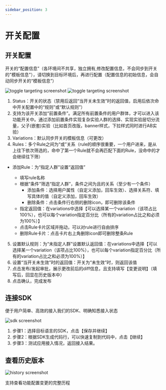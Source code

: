 ```yaml
---
sidebar_position: 3
---
```


# 开关配置

## 开关配置
开关的“配置信息”（各环境间不共享，独立拥有,修改配置信息，不会同步到开关的"模板信息"），请切换到目标环境后，再进行配置（配置信息的初始信息，会自动同步开关的“模板信息”）

![toggle targeting screenshot](/toggle_targeting_zh.png)
![toggle targeting screenshot](/targeting.png)

1. Status：开关的状态（禁用后返回“当开关未生效”时的返回值，启用后依次命中开关配置中的“规则”或“默认规则”）
2. 支持为该开关添加“前置条件”。满足所有前置条件的用户群体，才可以进入该功能开关中。通过添加前置条件实现复杂实验人群的选择、实现实验层切分流量，父子(嵌套)实验（比如首页改版，banner样式，下拉样式同时进行AB实验）
3. Variations：默认同步开关的模板信息（可更改）
4. Rules：多个Rule之间为“或”关系（rule的顺序很重要，一个用户进来，是从上往下依次筛选的，命中了第一个Rule就不会再匹配下面的Rule，没命中的才会继续往下筛）

  - 添加Rule：为“指定人群”设置“返回值”
 
    + 填写rule名称
    + 根据“条件”筛选“指定人群”，条件之间为且的关系（至少有一个条件）
      * 添加条件：选择用户属性（自定义添加，回车生效）、选择关系符、填写具体的值（自定义添加，回车生效）
      * 删除条件：点击条件行右侧的删除icon，即可删除该条件
    + 指定返回值：在variations中选择【可以选择某一个variation（该项占比100%），也可以每个variation指定百分比（所有的variation占比之和必须为100%）】
    + 点击Rule卡片区域并拖动，可以对rule进行自由排序
    + 删除Rule卡片：点击卡片右上角删除icon即可删除整条Rule

5. 设置默认规则：为“未指定人群”设置默认返回值：在variations中选择【可以选择某一个variation（该项占比100%），也可以每个variation指定百分比（所有的variation占比之和必须为100%）】
6. 设置“当开关未生效”时的返回值：开关为“未生效”时，则返回该值
7. 点击发布/发起审批，展示更改前后的diff信息，且支持填写【变更说明】（填写后，回显在历史版本中）
8. 点击确认，完成发布


## 连接SDK
便于用户简单、高效的接入我们的SDK、明确知悉接入状态

![sdk screenshot](/sdk_zh.png)

1. 步骤1：选择目标语言的SDK，点击【保存并继续】
2. 步骤2：根据SDK生成代码行，可以快速复制到代码中，点击【继续】
3. 步骤3：测试应用接入情况，返回接入结果。

## 查看历史版本

![history screenshot](/history_zh.png)

支持查看功能配置变更的完整历程

